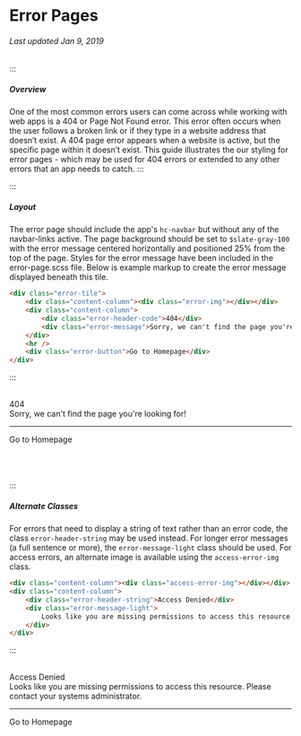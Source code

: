 # Error Pages

###### Last updated Jan 9, 2019

:::

##### Overview

One of the most common errors users can come across while working with web apps is a 404 or Page Not Found error. This error often occurs when the user follows a broken link or if they type in a website address that doesn’t exist. A 404 page error appears when a website is active, but the specific page within it doesn’t exist. This guide illustrates the our styling for error pages - which may be used for 404 errors or extended to any other errors that an app needs to catch.
:::

:::

##### Layout

The error page should include the app's `hc-navbar` but without any of the navbar-links active. The page background should be set to `$slate-gray-100` with the error message centered horizontally and positioned 25% from the top of the page. Styles for the error message have been included in the error-page.scss file. Below is example markup to create the error message displayed beneath this tile.

```html
<div class="error-tile">
    <div class="content-column"><div class="error-img"></div></div>
    <div class="content-column">
        <div class="error-header-code">404</div>
        <div class="error-message">Sorry, we can't find the page you're looking for!</div>
    </div>
    <hr />
    <div class="error-button">Go to Homepage</div>
</div>
```

:::

<br>
<div class="error-tile">
    <div class="content-column">
        <div class="error-img"></div>
    </div>
    <div class="content-column">
        <div class="error-header-code">404</div>
        <div class="error-message">
            Sorry, we can't find the page you're looking for!
        </div>
    </div>
    <hr>
    <div style="display: flex"><div class="error-button">Go to Homepage</div></div>
</div>
<br><br><br>

:::

##### Alternate Classes

For errors that need to display a string of text rather than an error code, the class `error-header-string` may be used instead. For longer error messages (a full sentence or more), the `error-message-light` class should be used. For access errors, an alternate image is available using the `access-error-img` class.

```html
<div class="content-column"><div class="access-error-img"></div></div>
<div class="content-column">
    <div class="error-header-string">Access Denied</div>
    <div class="error-message-light">
        Looks like you are missing permissions to access this resource. Please contact your systems administrator.
    </div>
</div>
```

:::

<br>
<div class="error-tile">
    <div class="content-column">
        <div class="access-error-img"></div>
    </div>
    <div class="content-column">
        <div class="error-header-string">Access Denied</div>
        <div class="error-message-light">Looks like you are missing permissions to access this resource. Please contact your systems administrator.</div>
    </div>
    <hr>
    <div style="display: flex"><div class="error-button">Go to Homepage</div></div>
</div>
<div style="margin-bottom: 45px"></div>
